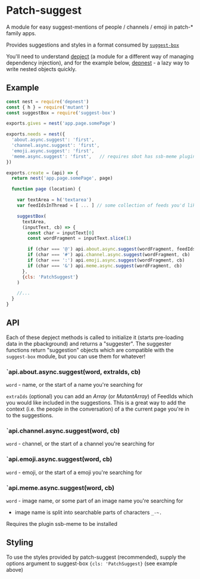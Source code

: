 # Patch-suggest

A module for easy suggest-mentions of people / channels / emoji in patch-* family apps.

Provides suggestions and styles in a format consumed by [`suggest-box`](https://github.com/pfrazee/suggest-box)

You'll need to understand [depject](https://github.com/depject/depject) (a module for a different way of managing dependency injection), and for the example below, [depnest](https://github.com/depject/depnest) - a lazy way to write nested objects quickly.


## Example


```js
const nest = require('depnest')
const { h } = require('mutant')
const suggestBox = require('suggest-box')

exports.gives = nest('app.page.somePage')

exports.needs = nest({
  'about.async.suggest': 'first',
  'channel.async.suggest': 'first',
  'emoji.async.suggest': 'first',
  'meme.async.suggest': 'first',   // requires sbot has ssb-meme plugin
})

exports.create = (api) => {
  return nest('app.page.somePage', page)

  function page (location) {

    var textArea = h('textarea')
    var feedIdsInThread = [ ... ] // some collection of feeds you'd like to ensure make the suggestions

    suggestBox(
      textArea,
      (inputText, cb) => {
        const char = inputText[0]
        const wordFragment = inputText.slice(1)

        if (char === '@') api.about.async.suggest(wordFragment, feedIdsInThread, cb)
        if (char === '#') api.channel.async.suggest(wordFragment, cb)
        if (char === ':') api.emoji.async.suggest(wordFragment, cb)
        if (char === '&') api.meme.async.suggest(wordFragment, cb)
      },
      {cls: 'PatchSuggest'}
    )

    //...
  }
}
```

## API

Each of these depject methods is called to initialize it (starts pre-loading data in the pbackground) and returns a "suggester".
The suggester functions return "suggestion" objects which are compatible with the `suggest-box` module, but you can use them for whatever!

### `api.about.async.suggest(word, extraIds, cb)

`word` - name, or the start of a name you're searching for 

`extraIds` (optional) you can add an _Array_ (or _MutantArray_) of FeedIds which you would like included in the suggestions. This is a great way to add the context (i.e. the people in the conversation) of a the current page you're in to the suggestions.

### `api.channel.async.suggest(word, cb)

`word` - channel, or the start of a channel you're searching for 

### `api.emoji.async.suggest(word, cb)

`word` - emoji, or the start of a emoji you're searching for 

### `api.meme.async.suggest(word, cb)

`word` - image name, or some part of an image name you're searching for
  - image name is split into searchable parts of characters `_-~. `

Requires the plugin ssb-meme to be installed

## Styling

To use the styles provided by patch-suggest (recommended), supply the options argument to suggest-box `{cls: 'PatchSuggest}` (see example above)

